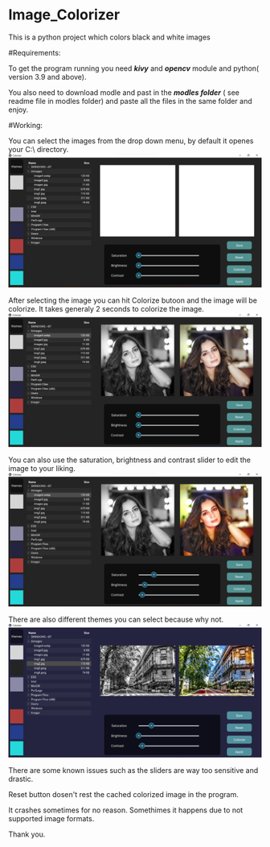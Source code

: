 # Image_Colorizer
This is a python project which colors black and white images

#Requirements:

  To get the program running you need ***kivy*** and ***opencv*** module and python( version 3.9 and above). 
  
  You also need to download modle and past in the ***modles folder*** ( see readme file in modles folder)
  and paste all the files in the same folder and enjoy.

#Working:

You can select the images from the drop down menu, by default it openes your C:\ directory.
![](images/colorizer1.png)

After selecting the image you can hit Colorize butoon and the image will be colorize. It takes generaly 2 seconds to colorize the image. 
![](images/colorizer2.png)

You can also use the saturation, brightness and contrast slider to edit the image to your liking.
![](images/colorizer3.png)

There are also different themes you can select because why not.
![](images/colorizer4.png)


There are some known issues such as the sliders are way too sensitive and drastic. 

Reset button dosen't rest the cached colorized image in the program.

It crashes sometimes for no reason. Somethimes it happens due to not supported image formats.


Thank you.

